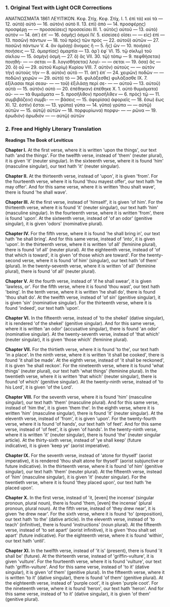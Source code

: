 ### 1. Original Text with Light OCR Corrections

ANATNΩΣMATA                                          1861
ΛΕΥΙΤΙΚΟΝ.
Κεφ. Στίχ.                                             Κεφ. Στίχ.
I.     1. ἐπὶ τὰ) καὶ τὰ
—     12. αὐτὰ) αὐτὸ
—     16. αὐτὸν) αὐτὸ
II.    13. ἐπὶ) ἀπὸ
—     14. προσφέρῃς) προσφέρῃ
—      — προσσείσεις) προσσείσει
III.   1. αὐτὸς) αὐτοῦ
—     13. αὐτὸ) αὐτὸν
—     14. ἀπ᾽) ἐπ᾽
—     16. ὀσμῆς) ὀσμοὶ
IV.    5. εἰσείσει) οἴσει
—      — εἰς) ἐπὶ
—     13. πασῶν) πάντων
—     18. τοῦ πρὸς) τῶν πρὸς
—     22. αὐτοῦ) αὐτῶν
—     27. πασῶν) πάντων
V.     4. ἂν ὁμόσῃ) ἄνομος ἢ
—     5. ἦς) ὢν
—     10. ποιήσει) ποιήσεις
—     12. ἁμαρτίας) ἁμαρτία
—     13. ἀρ᾽) ἐφ᾽
VI.    15. τῷ σίκλῳ) τοῦ σίκλου
—     15. ὀσμὴν) ὀσμὴ
—     27. ὃ) ἃς
VII.   30. τῷ) τόπῳ
—     9. πεφθήσεται) ποιηθή-
—      — σεται
—     8. λογισθήσεται) λογί-
—      — σεται
—     19. ὅσα) ἃς
—     20. ὅ) οὗ
—     29. αὐτοῦ Κυρίῳ) Κυρίου
VIII.  7. αὐτὸν) αὐτοὺς
—      — αὐτὸν τὴν) αὐτοὺς τὴν
—      8. αὐτὸν) αὐτὸ
—      11. ἀπ᾽) ἐπ᾽
—      24. χειρῶν) ποδῶν
—      — ποδῶν) χειρῶν
—      29. αὐτὸ) τὸ
—      36. φυλάξεσθε) φυλάξασθε
IX.    7. ἐξίλασαι περὶ σεαυ-
—      — τοῦ) ἐξιλάσῃ περὶ σε-
—      — αὐτοῦ
—      13. αὐτοῦ) αὐτὰ
—      15. αὐτὸν) αὐτὸ
—      20. ἐπέθηκαν) ἐπέθηκε
X.     1. αὐτὸ θυμιάματα) αὐ-
—      — τὰ θυμιάματα
—      5. προσῆλθον) προσῆλθεν
—      6. πρὸς) τῷ
—      11. συμβιβάζειν) συμβι-
—      — βάσεις
—      15. ἀφορίσαι) ἀφοριεῖς
—      18. ἔσω) ἕως
XI.    12. ἐστὶν) ἔσται
—      13. γρύπα) γύπα
—      14. γῦπα) γρύπα
—      — αὐτῷ) αὐτῶν
—      15. αὐτῷ) αὐτῶν
—      18. πορφυρίωνα) πορφυ-
—      — ρῶνα
—      19. ἐρωδιὸν) ἀρωδιὸν
—      — αὐτῷ) αὐτῶν

### 2. Free and Highly Literary Translation

**Readings**
**The Book of Leviticus**

**Chapter I.**
At the first verse, where it is written 'upon the things', our text hath 'and the things'.
For the twelfth verse, instead of 'them' (neuter plural), it is given 'it' (neuter singular).
In the sixteenth verse, where it is found 'him' (masculine singular), our text hath 'it' (neuter singular).

**Chapter II.**
At the thirteenth verse, instead of 'upon', it is given 'from'.
For the fourteenth verse, where it is found 'thou mayest offer', our text hath 'he may offer'.
And for this same verse, where it is written 'thou shalt wave', there is found 'he shall wave'.

**Chapter III.**
At the first verse, instead of 'himself', it is given 'of him'.
For the thirteenth verse, where it is found 'it' (neuter singular), our text hath 'him' (masculine singular).
In the fourteenth verse, where it is written 'from', there is found 'upon'.
At the sixteenth verse, instead of 'of an odor' (genitive singular), it is given 'odors' (nominative plural).

**Chapter IV.**
For the fifth verse, where it is found 'he shall bring in', our text hath 'he shall bring'.
And for this same verse, instead of 'into', it is given 'upon'.
In the thirteenth verse, where it is written 'of all' (feminine plural), there is found 'of all' (neuter plural).
At the eighteenth verse, instead of 'of that which is toward', it is given 'of those which are toward'.
For the twenty-second verse, where it is found 'of him' (singular), our text hath 'of them' (plural).
In the twenty-seventh verse, where it is written 'of all' (feminine plural), there is found 'of all' (neuter plural).

**Chapter V.**
At the fourth verse, instead of 'if he shall swear', it is given 'lawless, or'.
For the fifth verse, where it is found 'thou wast', our text hath 'being'.
In the tenth verse, where it is written 'he shall do', there is found 'thou shalt do'.
At the twelfth verse, instead of 'of sin' (genitive singular), it is given 'sin' (nominative singular).
For the thirteenth verse, where it is found 'indeed', our text hath 'upon'.

**Chapter VI.**
In the fifteenth verse, instead of 'to the shekel' (dative singular), it is rendered 'of the shekel' (genitive singular).
And for this same verse, where it is written 'an odor' (accusative singular), there is found 'an odor' (nominative singular).
At the twenty-seventh verse, instead of 'that which' (neuter singular), it is given 'those which' (feminine plural).

**Chapter VII.**
For the thirtieth verse, where it is found 'to the', our text hath 'in a place'.
In the ninth verse, where it is written 'it shall be cooked', there is found 'it shall be made'.
At the eighth verse, instead of 'it shall be reckoned', it is given 'he shall reckon'.
For the nineteenth verse, where it is found 'what things' (neuter plural), our text hath 'what things' (feminine plural).
In the twentieth verse, where it is written 'that which' (neuter singular), there is found 'of which' (genitive singular).
At the twenty-ninth verse, instead of 'to his Lord', it is given 'of the Lord'.

**Chapter VIII.**
For the seventh verse, where it is found 'him' (masculine singular), our text hath 'them' (masculine plural).
And for this same verse, instead of 'him the', it is given 'them the'.
In the eighth verse, where it is written 'him' (masculine singular), there is found 'it' (neuter singular).
At the eleventh verse, instead of 'from', it is given 'upon'.
For the twenty-fourth verse, where it is found 'of hands', our text hath 'of feet'.
And for this same verse, instead of 'of feet', it is given 'of hands'.
In the twenty-ninth verse, where it is written 'it' (neuter singular), there is found 'the' (neuter singular article).
At the thirty-sixth verse, instead of 'ye shall keep' (future indicative), it is given 'keep ye' (aorist imperative).

**Chapter IX.**
For the seventh verse, instead of 'atone for thyself' (aorist imperative), it is rendered 'thou shalt atone for thyself' (aorist subjunctive or future indicative).
In the thirteenth verse, where it is found 'of him' (genitive singular), our text hath 'them' (neuter plural).
At the fifteenth verse, instead of 'him' (masculine singular), it is given 'it' (neuter singular).
For the twentieth verse, where it is found 'they placed upon', our text hath 'he placed upon'.

**Chapter X.**
In the first verse, instead of 'it, [even] the incense' (singular pronoun, plural noun), there is found 'them, [even] the incense' (plural pronoun, plural noun).
At the fifth verse, instead of 'they drew near', it is given 'he drew near'.
For the sixth verse, where it is found 'to' (preposition), our text hath 'to the' (dative article).
In the eleventh verse, instead of 'to teach' (infinitive), there is found 'instructions' (noun plural).
At the fifteenth verse, instead of 'to set apart' (aorist infinitive), it is given 'thou shalt set apart' (future indicative).
For the eighteenth verse, where it is found 'within', our text hath 'until'.

**Chapter XI.**
In the twelfth verse, instead of 'it is' (present), there is found 'it shall be' (future).
At the thirteenth verse, instead of 'griffin-vulture', it is given 'vulture'.
For the fourteenth verse, where it is found 'vulture', our text hath 'griffin-vulture'.
And for this same verse, instead of 'to it' (dative singular), it is given 'of them' (genitive plural).
In the fifteenth verse, where it is written 'to it' (dative singular), there is found 'of them' (genitive plural).
At the eighteenth verse, instead of 'purple coot', it is given 'purple coot'.
For the nineteenth verse, where it is found 'heron', our text hath 'heron'.
And for this same verse, instead of 'to it' (dative singular), it is given 'of them' (genitive plural).
